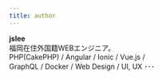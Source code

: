 ```yaml
---
title: author
---
```


**jslee** <br> 
福岡在住外国籍WEBエンジニア。<br>
PHP(CakePHP) / Angular / Ionic / Vue.js / <br>
GraphQL / Docker / Web Design / UI, UX ･･･
